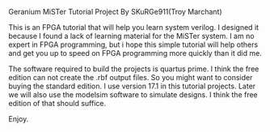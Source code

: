 Geranium MiSTer Tutorial Project
By SKuRGe911(Troy Marchant)

This is an FPGA tutorial that will help you learn system verilog. I designed it because I found a lack of learning material for the MiSTer system. I am no expert in FPGA programming, but i hope this simple tutorial will help others and get you up to speed on FPGA programming more quickly than it did me.

The software required to build the projects is quartus prime. I think the free edition can not create the .rbf output files. So you might want to consider buying the standard edition. I use version 17.1 in this tutorial projects. Later we will also use the modelsim software to simulate designs. I think the free edition of that should suffice.

Enjoy.